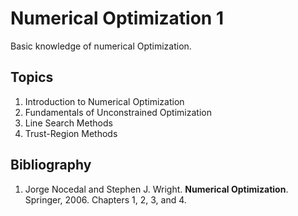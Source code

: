 # Numerical Optimization 1
Basic knowledge of numerical Optimization.

## Topics
1.	Introduction to Numerical Optimization 
2.	Fundamentals of Unconstrained Optimization 
3.	Line Search Methods
4.	Trust-Region Methods 

## Bibliography
1. Jorge Nocedal and Stephen J. Wright. **Numerical Optimization**. Springer, 2006.  Chapters 1, 2, 3, and 4.
